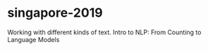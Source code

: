 # singapore-2019
Working with different kinds of text. Intro to NLP: From Counting to Language Models

